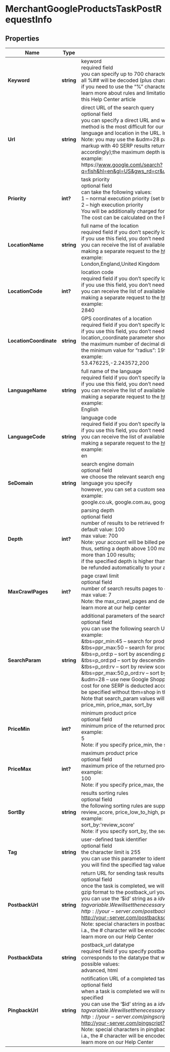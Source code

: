 # MerchantGoogleProductsTaskPostRequestInfo


## Properties

| Name | Type | Description | Notes |
|------------ | ------------- | ------------- | -------------|
**Keyword** | **string** | keyword<br>required field<br>you can specify up to 700 characters in the keyword filed<br>all %## will be decoded (plus character ‘+’ will be decoded to a space character)<br>if you need to use the “%” character for your keyword, please specify it as “%25”;<br>learn more about rules and limitations of keyword and keywords fields in DataForSEO APIs in this Help Center article |[optional]|
**Url** | **string** | direct URL of the search query<br>optional field<br>you can specify a direct URL and we will sort it out to the necessary fields. Note that this method is the most difficult for our API to process and also requires you to specify the exact language and location in the URL. In most cases, we wouldn’t recommend using this method.<br>Note: you may use the &udm=28 parameter in the direct URL to use the new Google Shopping markup with 40 SERP results returned by default (the cost for one SERP is deducted accordingly);the maximum depth is 200; this parameter must be specified without tbm=shop ;<br>example:<br>https:\/\/www.google.com\/search?q=fish&hl=en&gl=US&gws_rd=cr&uule=w+CAIQIFISCQs2MuSEtepUEUK33kOSuTsc&udm=28 |[optional]|
**Priority** | **int?** | task priority<br>optional field<br>can take the following values:<br>1 – normal execution priority (set by default)<br>2 – high execution priority<br>You will be additionally charged for the tasks with high execution priority.<br>The cost can be calculated on the Pricing page. |[optional]|
**LocationName** | **string** | full name of the location<br>required field if you don’t specify location_code or location_coordinate<br>if you use this field, you don’t need to specify location_code or location_coordinate<br>you can receive the list of available Google Shopping locations with their location_name by making a separate request to the https://api.dataforseo.com/v3/merchant/google/locations<br>example:<br>London,England,United Kingdom |[optional]|
**LocationCode** | **int?** | location code<br>required field if you don’t specify location_name or location_coordinate<br>if you use this field, you don’t need to specify location_name or location_coordinate<br>you can receive the list of available Google Shopping locations with their location_code by making a separate request to the https://api.dataforseo.com/v3/merchant/google/locations<br>example:<br>2840 |[optional]|
**LocationCoordinate** | **string** | GPS coordinates of a location<br>required field if you don’t specify location_name or location_code<br>if you use this field, you don’t need to specify location_name or location_code<br>location_coordinate parameter should be specified in the “latitude,longitude,radius” format<br>the maximum number of decimal digits for “latitude” and “longitude”: 7<br>the minimum value for “radius”: 199.9<br>example:<br>53.476225,-2.243572,200 |[optional]|
**LanguageName** | **string** | full name of the language<br>required field if you don’t specify language_code<br>if you use this field, you don’t need to specify language_code<br>you can receive the list of available Google Shopping languages with their language_name by making a separate request to the https://api.dataforseo.com/v3/merchant/google/languages<br>example:<br>English |[optional]|
**LanguageCode** | **string** | language code<br>required field if you don’t specify language_name<br>if you use this field, you don’t need to specify language_name<br>you can receive the list of available Google Shopping languages with their language_code by making a separate request to the https://api.dataforseo.com/v3/merchant/google/languages<br>example:<br>en |[optional]|
**SeDomain** | **string** | search engine domain<br>optional field<br>we choose the relevant search engine domain automatically according to the location and language you specify<br>however, you can set a custom search engine domain in this field<br>example:<br>google.co.uk, google.com.au, google.de, etc. |[optional]|
**Depth** | **int?** | parsing depth<br>optional field<br>number of results to be retrieved from the Google Shopping results page<br>default value: 100<br>max value: 700<br>Note: your account will be billed per each results page containing up to 100 results;<br>thus, setting a depth above 100 may result in additional charges if the search engine returns more than 100 results;<br>if the specified depth is higher than the number of results in the response, the difference will be refunded automatically to your account balance |[optional]|
**MaxCrawlPages** | **int?** | page crawl limit<br>optional field<br>number of search results pages to crawl<br>max value: 7<br>Note: the max_crawl_pages and depth parameters complement each other;<br>learn more at our help center |[optional]|
**SearchParam** | **string** | additional parameters of the search query<br>optional field<br>you can use the following search URL parameters for customizing the search;<br>example:<br>&tbs=ppr_min:45 – search for products that cost more than 45 USD;<br>&tbs=ppr_max:50 – search for products that cost less than 50 USD;<br>&tbs=p_ord:p – sort by ascending price;<br>&tbs=p_ord:pd – sort by descending price;<br>&tbs=p_ord:rv – sort by review score;<br>&tbs=ppr_max:50,p_ord:rv – sort by review score with the maximum price of 50 USD.;<br>&udm=28 – use new Google Shopping markup with 40 SERP results returned by default (the cost for one SERP is deducted accordingly);the maximum depth is 200; this parameter must be specified without tbm=shop in the url;<br>Note that search_param values will be ignored if any of the following parameters are used: price_min, price_max, sort_by |[optional]|
**PriceMin** | **int?** | minimum product price<br>optional field<br>minimum price of the returned products listed on Google Shopping for the specified query<br>example:<br>5<br>Note: if you specify price_min, the search_param parameter will be ignored |[optional]|
**PriceMax** | **int?** | maximum product price<br>optional field<br>maximum price of the returned products listed on Google Shopping for the specified query<br>example:<br>100<br>Note: if you specify price_max, the search_param parameter will be ignored |[optional]|
**SortBy** | **string** | results sorting rules<br>optional field<br>the following sorting rules are supported:<br>review_score, price_low_to_high, price_high_to_low<br>example:<br>sort_by:'review_score'<br>Note: if you specify sort_by, the search_param parameter will be ignored |[optional]|
**Tag** | **string** | user-defined task identifier<br>optional field<br>the character limit is 255<br>you can use this parameter to identify the task and match it with the result<br>you will find the specified tag value in the data object of the response |[optional]|
**PostbackUrl** | **string** | return URL for sending task results<br>optional field<br>once the task is completed, we will send a POST request with its results compressed in the gzip format to the postback_url you specified<br>you can use the ‘$id’ string as a $id variable and ‘$tag’ as urlencoded $tag variable. We will set the necessary values before sending the request.<br>example:<br>http://your-server.com/postbackscript?id=$id<br>http://your-server.com/postbackscript?id=$id&tag=$tag<br>Note: special characters in postback_url will be urlencoded;<br>i.a., the # character will be encoded into %23<br>learn more on our Help Center |[optional]|
**PostbackData** | **string** | postback_url datatype<br>required field if you specify postback_url<br>corresponds to the datatype that will be sent to your server<br>possible values:<br>advanced, html |[optional]|
**PingbackUrl** | **string** | notification URL of a completed task<br>optional field<br>when a task is completed we will notify you by GET request sent to the URL you have specified<br>you can use the ‘$id’ string as a $id variable and ‘$tag’ as urlencoded $tag variable. We will set the necessary values before sending the request.<br>example:<br>http://your-server.com/pingscript?id=$id<br>http://your-server.com/pingscript?id=$id&tag=$tag<br>Note: special characters in pingback_url will be urlencoded;<br>i.a., the # character will be encoded into %23<br>learn more on our Help Center |[optional]|